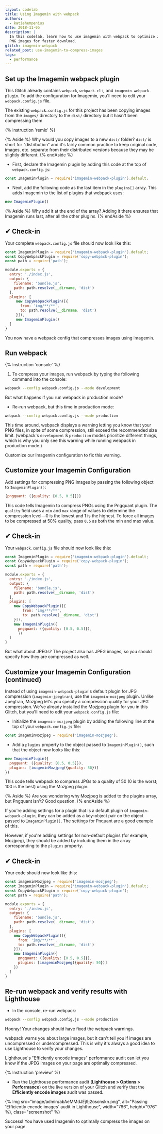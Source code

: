 ```yaml
---
layout: codelab
title: Using Imagemin with webpack
authors:
  - katiehempenius
date: 2018-11-05
description: |
  In this codelab, learn how to use imagemin with webpack to optimize JPEG and
  PNG images for faster download.
glitch: imagemin-webpack
related_post: use-imagemin-to-compress-images
tags:
  - performance
---
```


## Set up the Imagemin webpack plugin

This Glitch already contains `webpack`, `webpack-cli`, and
`imagemin-webpack-plugin`. To add the configuration for Imagemin, you'll need
to edit your `webpack.config.js` file.

The existing `webpack.config.js` for this project has been copying images from
the `images/` directory to the `dist/` directory but it hasn't been
compressing them.

{% Instruction 'remix' %}

{% Aside %}
Why would you copy images to a new `dist/` folder? `dist/` is short for
"distribution" and it's fairly common practice to keep original code, images,
etc. separate from their distributed versions because they may be slightly
different.
{% endAside %}

- First, declare the Imagemin plugin by adding this code at the top of
`webpack.config.js`:

```javascript
const ImageminPlugin = require('imagemin-webpack-plugin').default;
```

- Next, add the following code as the last item in the `plugins[]` array. This
adds Imagemin to the list of plugins that webpack uses:

```javascript
new ImageminPlugin()
```

{% Aside %}
Why add it at the end of the array? Adding it there ensures that Imagemin runs
last, after all the other plugins.
{% endAside %}

## ✔︎ Check-in

Your complete `webpack.config.js` file should now look like this:

```javascript
const ImageminPlugin = require('imagemin-webpack-plugin').default;
const CopyWebpackPlugin = require('copy-webpack-plugin');
const path = require('path');

module.exports = {
  entry: './index.js',
  output: {
    filename: 'bundle.js',
    path: path.resolve(__dirname, 'dist')
  },
  plugins: [
     new CopyWebpackPlugin([{
       from: 'img/**/**',
       to: path.resolve(__dirname, 'dist')
     }]),
     new ImageminPlugin()
  ]
}
```

You now have a webpack config that compresses images using Imagemin.

## Run webpack

{% Instruction 'console' %}
1. To compress your images, run webpack by typing the following command into the
console:

```bash
webpack --config webpack.config.js --mode development
```

But what happens if you run webpack in production mode?

- Re-run webpack, but this time in production mode:

```bash
webpack --config webpack.config.js --mode production
```

This time around, webpack displays a warning letting you know that your PNG
files, in spite of some compression, still exceed the recommended size limit.
(webpack's `development` & `production` modes prioritize different things, which
is why you only see this warning while running webpack in production mode.)

Customize our Imagemin configuration to fix this warning.

## Customize your Imagemin Configuration

Add settings for compressing PNG images by passing the following object to `ImageminPlugin()`:

```javascript
{pngquant: ({quality: [0.5, 0.5]})}
```

This code tells Imagemin to compress PNGs using the Pngquant plugin. The
`quality` field uses a `min` and `max` range of values to determine the
compression level—0 is the lowest and 1 is the highest. To force all images to
be compressed at 50% quality, pass `0.5` as both the min and max value.

## ✔︎ Check-in

Your `webpack.config.js` file should now look like this:

```javascript
const ImageminPlugin = require('imagemin-webpack-plugin').default;
const CopyWebpackPlugin = require('copy-webpack-plugin');
const path = require('path');

module.exports = {
  entry: './index.js',
  output: {
    filename: 'bundle.js',
    path: path.resolve(__dirname, 'dist')
  },
  plugins: [
    new CopyWebpackPlugin([{
		from: 'img/**/**',
    	to: path.resolve(__dirname, 'dist')
    }]),
    new ImageminPlugin({
      pngquant: ({quality: [0.5, 0.5]}),
	  })
  ]
}
```

But what about JPEGs? The project also has JPEG images, so you should specify
how they are compressed as well.

## Customize your Imagemin Configuration (continued)

Instead of using `imagemin-webpack-plugin`'s default plugin for JPG compression
(`imagemin-jpegtran`), use the `imagemin-mozjpeg` plugin. Unlike Jpegtran,
Mozjpeg let's you specify a compression quality for your JPG compression. We've
already installed the Mozjpeg plugin for you in this Glitch, but you'll need to
edit your `webpack.config.js` file:

- Initialize the `imagemin-mozjpeg` plugin by adding the following line at the
  top of your `webpack.config.js` file:

```javascript
const imageminMozjpeg = require('imagemin-mozjpeg');
```

- Add a `plugins` property to the object passed to `ImageminPlugin()`, such that
  the object now looks like this:

```javascript
new ImageminPlugin({
  pngquant: ({quality: [0.5, 0.5]}),
  plugins: [imageminMozjpeg({quality: 50})]
})
```

This code tells webpack to compress JPGs to a quality of 50 (0 is the worst;
100 is the best) using the Mozjpeg plugin.

{% Aside %}
Are you wondering why Mozjpeg is added to the plugins array, but Pngquant isn't?
Good question.
{% endAside %}

If you're adding settings for a plugin that is a default plugin of
`imagemin-webpack-plugin`, they can be added as a key-object pair on the object
passed to `ImageminPlugin()`. The settings for Pnquant are a good example of
this.

However, if you're adding settings for non-default plugins (for example,
Mozjpeg), they should be added by including them in the array corresponding to
the `plugins` property.

## ✔︎ Check-in

Your code should now look like this:

```javascript
const imageminMozjpeg = require('imagemin-mozjpeg');
const ImageminPlugin = require('imagemin-webpack-plugin').default;
const CopyWebpackPlugin = require('copy-webpack-plugin');
const path = require('path');

module.exports = {
  entry: './index.js',
  output: {
    filename: 'bundle.js',
    path: path.resolve(__dirname, 'dist')
  },
  plugins: [
    new CopyWebpackPlugin([{
      from: 'img/**/**',
      to: path.resolve(__dirname, 'dist')
    }]),
    new ImageminPlugin({
      pngquant: ({quality: [0.5, 0.5]}),
      plugins: [imageminMozjpeg({quality: 50})]
    })
  ]
}
```

## Re-run webpack and verify results with Lighthouse

- In the console, re-run webpack:

```bash
webpack --config webpack.config.js --mode production
```

Hooray! Your changes should have fixed the webpack warnings.

webpack warns you about large images, but it can't tell you if images are
uncompressed or undercompressed. This is why it's always a good idea to use
Lighthouse to verify your changes.

Lighthouse's "Efficiently encode images" performance audit can let you know if
the JPEG images on your page are optimally compressed.

{% Instruction 'preview' %}
- Run the Lighthouse performance audit (**Lighthouse > Options > Performance**)
  on the live version of your Glitch and verify that the **Efficiently encode
  images** audit was passed.

{% Img src="image/admin/abAeMMdJEj9j2osonskn.png", alt="Passing 'Efficiently encode images' audit in Lighthouse", width="766", height="976" %}, class="screenshot" %}

Success! You have used Imagemin to optimally compress the images on your page.
